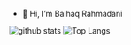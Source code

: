 - 👋 Hi, I’m Baihaq Rahmadani
<!---
Haq9815/Haq9815 is a ✨ special ✨ repository because its `README.md` (this file) appears on your GitHub profile.
You can click the Preview link to take a look at your changes.
--->
![github stats](https://github-readme-stats.vercel.app/api?username=Haq9815&theme=radical)
![Top Langs](https://github-readme-stats.vercel.app/api/top-langs/?username=Haq9815)




